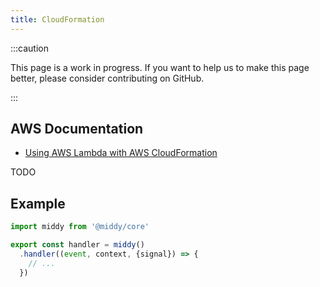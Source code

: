 ```yaml
---
title: CloudFormation
---
```


:::caution

This page is a work in progress. If you want to help us to make this page better, please consider contributing on GitHub.

:::

## AWS Documentation
- [Using AWS Lambda with AWS CloudFormation](https://docs.aws.amazon.com/lambda/latest/dg/services-cloudformation.html)

TODO

## Example
```javascript
import middy from '@middy/core'

export const handler = middy()
  .handler((event, context, {signal}) => {
    // ...
  })
```
